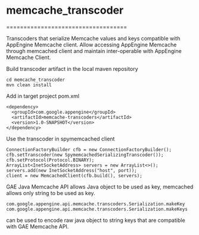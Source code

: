# memcache_transcoder
===================================

Transcoders that serialize Memcache values and keys compatible with AppEngine
Memcache client. Allow accessing AppEngine Memcache through memcached client
and maintain inter-operable with AppEngine Memcache Client.

Build transcoder artifact in the local maven repository

    cd memcache_transcoder
    mvn clean install

Add in target project pom.xml

    <dependency>
      <groupId>com.google.appengine</groupId>
      <artifactId>memcache-transcoders</artifactId>
      <version>1.0-SNAPSHOT</version>
    </dependency>

Use the transcoder in spymemcached client

    ConnectionFactoryBuilder cfb = new ConnectionFactoryBuilder();
    cfb.setTranscoder(new SpymemcachedSerializingTranscoder());
    cfb.setProtocol(Protocol.BINARY);
    ArrayList<InetSocketAddress> servers = new ArrayList<>();
    servers.add(new InetSocketAddress("host", port));
    client = new MemcachedClient(cfb.build(), servers);

GAE Java Memcache API allows Java object to be used as key, memcached allows
only string to be used as key.


    com.google.appengine.api.memcache.transcoders.Serialization.makeKey
    com.google.appengine.api.memcache.transcoders.Serialization.makeKeys
    
can be used to encode raw java object to string keys that are compatible with
GAE Memcache API.

